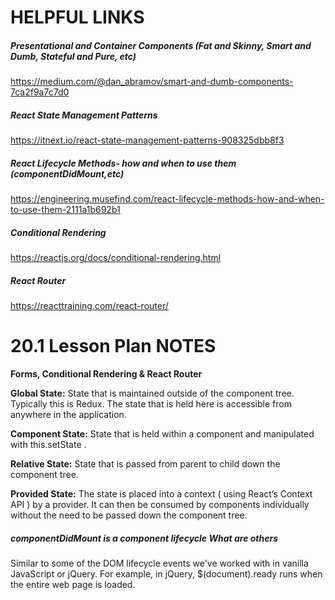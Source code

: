 # HELPFUL LINKS

##### Presentational and Container Components (Fat and Skinny, Smart and Dumb, Stateful and Pure, etc)
https://medium.com/@dan_abramov/smart-and-dumb-components-7ca2f9a7c7d0

##### React State Management Patterns
https://itnext.io/react-state-management-patterns-908325dbb8f3

##### React Lifecycle Methods- how and when to use them (componentDidMount,etc)
https://engineering.musefind.com/react-lifecycle-methods-how-and-when-to-use-them-2111a1b692b1

##### Conditional Rendering
https://reactjs.org/docs/conditional-rendering.html

##### React Router
https://reacttraining.com/react-router/


# 20.1 Lesson Plan NOTES
**Forms, Conditional Rendering & React Router**

**Global State:** State that is maintained outside of the component tree. Typically this is Redux. The state that is held here is accessible from anywhere in the application.

**Component State:** State that is held within a component and manipulated with this.setState .

**Relative State:** State that is passed from parent to child down the component tree.

**Provided State:** The state is placed into a context ( using React’s Context API ) by a provider. It can then be consumed by components individually without the need to be passed down the component tree.

##### componentDidMount is a component lifecycle What are others
Similar to some of the DOM lifecycle events we've worked with in vanilla JavaScript or jQuery. For example, in jQuery, $(document).ready runs when the entire web page is loaded.

